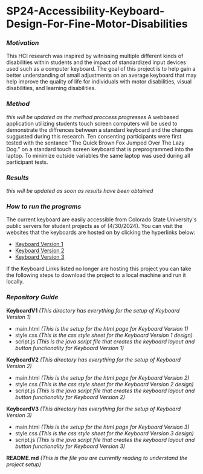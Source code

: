 # SP24-Accessibility-Keyboard-Design-For-Fine-Motor-Disabilities

### _Motivation_
This HCI research was inspired by witnissing multiple different kinds of disabilities within students and the impact of standardized input devices used such as a computer keyboard. The goal of this project is to help gain a better understanding of small adjustments on an average keyboard that may help improve the quality of life for individuals with motor disabilities, visual disabilities, and learning disabilities. 

### _Method_
_*this will be updated as the method proccess progresses*_
A webbased application utilizing students touch screen computers will be used to demonstrate the diffrences between a standard keyboard and the changes suggusted during this research. Ten consenting participants were first tested with the sentance "The Quick Brown Fox Jumped Over The Lazy Dog." on a standard touch screen keyboard that is preprogrammed into the laptop. To minimize outside variables the same laptop was used during all participant tests.

### _Results_
_*this will be updated as soon as results have been obtained*_

### _How to run the programs_
The current keyboard are easily accessible from Colorado State University's public servers for student projects as of (4/30/2024). You can visit the websites that the keyboards are hosted on by clicking the hyperlinks below:
+ [Keyboard Version 1](https://cs.colostate.edu/~paigeljh/CS464_Research/V.1/main.html)
+ [Keyboard Version 2](https://cs.colostate.edu/~paigeljh/CS464_Research/V.2/main.html)
+ [Keyboard Version 3](https://cs.colostate.edu/~paigeljh/CS464_Research/V.3/main.html)
  
If the Keyboard Links listed no longer are hosting this project you can take the following steps to download the project to a local machine and run it locally.


### _Repository Guide_
__KeyboardV1__ *(This directory has everything for the setup of Keyboard Version 1)*
+ main.html *(This is the setup for the html page for Keyboard Version 1)*
+ style.css *(This is the css style sheet for the Keyboard Version 1 design)*
+ script.js *(This is the java script file that creates the keyboard layout and button functionality for Keyboard Version 1)*
  
__KeyboardV2__ *(This directory has everything for the setup of Keyboard Version 2)*
+ main.html *(This is the setup for the html page for Keyboard Version 2)*
+ style.css *(This is the css style sheet for the Keyboard Version 2 design)*
+ script.js *(This is the java script file that creates the keyboard layout and button functionality for Keyboard Version 2)*

__KeyboardV3__ *(This directory has everything for the setup of Keyboard Version 3)*
+ main.html *(This is the setup for the html page for Keyboard Version 3)*
+ style.css *(This is the css style sheet for the Keyboard Version 3 design)*
+ script.js *(This is the java script file that creates the keyboard layout and button functionality for Keyboard Version 3)*

__README.md__ *(This is the file you are currently reading to understand the project setup)*
